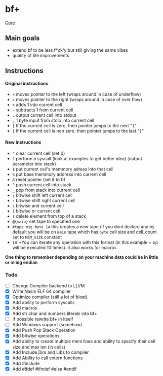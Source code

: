 # bf+

[Core](https://github.com/F1L1Pv2/brainfuck_plus-core)

## Main goals
- extend bf to be less f*ck'y but still giving the same vibes
- quality of life improvements

## Instructions

#### Original instructions

- `<` moves pointer to the left (wraps around in case of underflow)
- `>` moves pointer to the right (wraps around in case of over flow)
- `+` adds 1 into current cell
- `-` subtracts 1 from current cell
- `.` output current cell into stdout
- `,` 1 byte input from stdio into current cell
- `[` If the current cell is zero, then pointer jumps to the next "`]`"
- `]` If the current cell is non zero, then pointer jumps to the last "`[`"

#### New Instructions

- `'` clear current cell (set 0)
- `?` perform a syscall (look at examples to get better idea) (output parameter into stack)
- `$` put current cell's memmory adress into that cell
- `%` put base memmory address into current cell
- `&` reset pointer (set it to 0)
- `^` push current cell into stack
- `_` pop from stack into current cell
- `;` bitwise shift left current cell
- `:` bitwise shift right current cell
- `\` bitwise and current cell
- `|` bitwise or current cell
- `!` delete element from top of a stack
- `@{main}` set tape to specified one
- `#tape msg byte 14` this creates a new tape (if you dont declare any by default you will be on `main` tape which has `byte` cell size and cell_count set to `MEM_SIZE` constant
- ```10`+```You can iterate any operation with this format (in this example + op will be executed 10 times). it also works for macros

**One thing to remember depending on your machine data could be in little or in big endian**

### Todo
- [ ] Change Compiler backend to LLVM
- [x] Write Nasm ELF 64 compiler
- [x] Optimize compiler (still a lot of bloat)
- [x] Add ability to perform syscalls
- [x] Add macros
- [x] Add str char and numbers literals into bf+
- [ ] If possible rewrite bf+ in itself
- [ ] Add Windows support (somehow)
- [x] Add Push Pop Stack Operation
- [x] Add bitwise operations
- [x] Add ability to create multiple mem lines and ability to specify their cell size and max len (in cells)
- [x] Add Include Dirs and Libs to compiler
- [x] Add Ability to call extern functions
- [x] Add #include
- [x] Add #ifdef #ifndef #else #endif 
